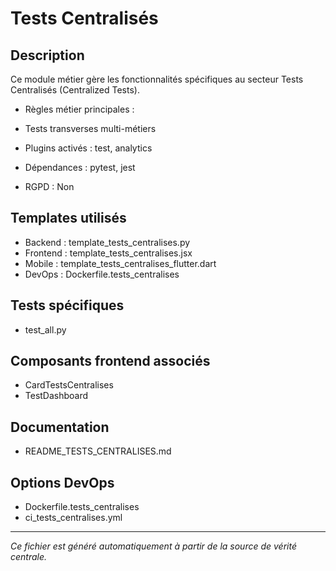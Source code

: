 # Tests Centralisés

## Description
Ce module métier gère les fonctionnalités spécifiques au secteur Tests Centralisés (Centralized Tests).

- Règles métier principales :
- Tests transverses multi-métiers


- Plugins activés : test, analytics
- Dépendances : pytest, jest
- RGPD : Non

## Templates utilisés
- Backend : template_tests_centralises.py
- Frontend : template_tests_centralises.jsx
- Mobile : template_tests_centralises_flutter.dart
- DevOps : Dockerfile.tests_centralises

## Tests spécifiques
- test_all.py


## Composants frontend associés
- CardTestsCentralises
- TestDashboard


## Documentation
- README_TESTS_CENTRALISES.md


## Options DevOps
- Dockerfile.tests_centralises
- ci_tests_centralises.yml


---
*Ce fichier est généré automatiquement à partir de la source de vérité centrale.*
